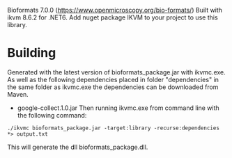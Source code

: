 Bioformats 7.0.0 (https://www.openmicroscopy.org/bio-formats/) Built with ikvm 8.6.2 for .NET6.
Add nuget package IKVM to your project to use this library.

# Building
Generated with the latest version of bioformats_package.jar with ikvmc.exe. As well as the following dependencies placed in folder "dependencies" in the same folder as ikvmc.exe the dependencies can be downloaded from Maven.
- google-collect.1.0.jar
Then running ikvmc.exe from command line with the following command:

```./ikvmc bioformats_package.jar -target:library -recurse:dependencies *> output.txt```

This will generate the dll bioformats_package.dll.
